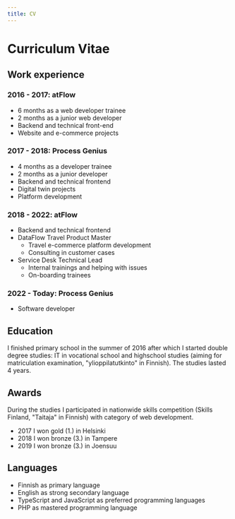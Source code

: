 ```yaml
---
title: CV
---
```


# Curriculum Vitae

## Work experience

### 2016 - 2017: atFlow

- 6 months as a web developer trainee
- 2 months as a junior web developer
- Backend and technical front-end
- Website and e-commerce projects

### 2017 - 2018: Process Genius

- 4 months as a developer trainee
- 2 months as a junior developer
- Backend and technical frontend
- Digital twin projects
- Platform development

### 2018 - 2022: atFlow

- Backend and technical frontend
- DataFlow Travel Product Master
  - Travel e-commerce platform development
  - Consulting in customer cases
- Service Desk Technical Lead
  - Internal trainings and helping with issues
  - On-boarding trainees

### 2022 - Today: Process Genius

- Software developer

## Education

I finished primary school in the summer of 2016 after which I started double
degree studies: IT in vocational school and highschool studies (aiming for
matriculation examination, "ylioppilatutkinto" in Finnish). The studies lasted 4
years.

## Awards

During the studies I participated in nationwide skills competition (Skills
Finland, "Taitaja" in Finnish) with category of web development.

- 2017 I won gold (1.) in Helsinki
- 2018 I won bronze (3.) in Tampere
- 2019 I won bronze (3.) in Joensuu

## Languages

- Finnish as primary language
- English as strong secondary language
- TypeScript and JavaScript as preferred programming languages
- PHP as mastered programming language
